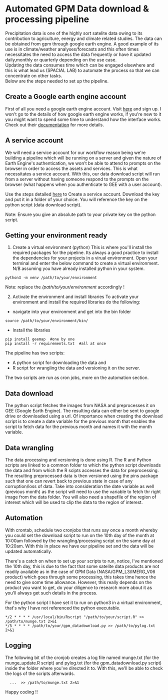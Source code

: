 # Automated GPM Data download & processing pipeline   
Precipitation data is one of the highly sort satelite data owing to its contribution to agriculture, energy and climate related studies. The data can be obtained from gpm through google earth engine. A good example of its use is in climate/weather analyses/forecasts and this often times necessitates the need to access the data frequently or have it updated daily,monthly or quarterly depending on the use case.  
Updating the data consumes time which can be engaged elsewhere and this is what lead us (SPACIAL LAB) to automate the process so that we can concentrate on other tasks.  
Below are the steps needed to set up the pipeline.   

## Create a Google earth engine account  
First of all you need a google earth engine account. Visit [here](https://earthengine.google.com/) and sign up.
I won't go to the details of how google earth engine works, if you're new to it you might want to spend some time to understand how the interface works. Check out their [documentation](https://developers.google.com/earth-engine/guides) for more details. 

## A service account  
We will need a service account for our workflow reason being we're building a pipeline which will be running on a server and given the nature of Earth Engine's authentication, we won't be able to attend to prompts on the browser in order to access the assets and services. This is what necessitates a service account. With this, our data download script will run from a server without having someone respond to the prompts on the browser (what happens when you authenticate to GEE with a user account).   

Use the steps detailed [here](https://developers.google.com/identity/protocols/oauth2/service-account#creatinganaccount) to Create a service account. 
Download the key and put it in a folder of your choice. You will reference the key on the python script (data download script).

Note: Ensure you give an absolute path to your private key on the python script.

## Getting your environment ready  
1. Create a virtual environment (python) 
This is where you'll install the required packages for the pipeline. Its always a good practice to install the dependencies for your projects in a virual environment. 
Open your terminal and enter the below command to create a virtual environment. 
 N/B assuming you have already installed python in your system. 
```
python3 -m venv /path/to/your/environment 

```
Note: replace the _/path/to/your/environment_ accordingly ! 

2. Activate the environment and install libraries 
To activate your environment and install the required libraries do the following: 

 * navigate into your environment and get into the bin folder
 
 ```
source /path/to/your/environment/bin/

 ```

  * Install the libraries  

 ```
 pip install geemap  #one by one 
 pip install -r requirements.txt  #all at once 
 
 ```
 
The pipeline has two scripts: 
 * A python script for downloading the data and 
 * R script for wrangling the data and versioning it on the server.  
 
The two scripts are run as cron jobs, more on the automation section.    

## Data download  
The python script fetches the images from NASA and preprocesses it on GEE (Google Earth Engine). The resulting data can either be sent to google drive or downloaded using a url. Of importance when creating the download script is to create a date variable for the previous month that enables the script to fetch data for the previous month and names it with the month variable.  

## Data wrangling  
The data processing and versioning is done using R. The R and Python scripts are linked to a common folder to which the python script downloads the data and from which the R scipts accesses the data for preprocessing.  The resulting preprocessed data is then versioned using the pins package such that one can revert back to previous state in case of any corruption/loss of data. Take into consideration the date variable as well (previous month) as the script will need to use the variable to fetch thr right image from the data folder. You will also need a shapefile of the region of interest which will be used to clip the data to the region of interest.   

## Automation    
With crontab, schedule two cronjobs that runs say once a month whereby you could set the download script to run on the 10th day of the month at 10:00am followed by the wrangling/processing script on the same day at 10:20am.  With this in place we have our pipeline set and the data will be updated automatically. 

There's a catch on when to set up your scripts to run, notice, I've mentioned the 10th day, this is due to the fact that some satelite data products are not readily available as in the case of GPM Data (NASA/GPM_L3/IMERG_V06 product) which goes through some processing, this takes time hence the need to give some time allowance. However, this really depends on the product you want to get, do your diligence to research more about it as you'll always get such details in the process.    

For the python script I have set it to run on python3 in a virtual environment, that's why I have not referenced the python executable.  

```
*/2 * * * * /usr/local/bin/Rscript "/path/to/your/script.R" >> /path/to/munge.txt 2>&1
*/5 * * * * /path/to/your/gpm_datadownload.py >> /path/to/pylog.txt 2>&1

```

## Logging  
The following bit of the cronjob creates a log file named munge.txt (for the munge_update.R script) and pylog.txt (for the gpm_datadownload.py script) inside the folder where you've directed it to. With this, we'll be able to check the logs of the scripts afterwards.  

```
  ...  >> /path/to/munge.txt 2>&1 

```

Happy coding !!